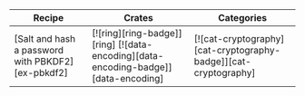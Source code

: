 | Recipe | Crates | Categories |
|--------|--------|------------|
| [Salt and hash a password with PBKDF2][ex-pbkdf2] | [![ring][ring-badge]][ring]  [![data-encoding][data-encoding-badge]][data-encoding] | [![cat-cryptography][cat-cryptography-badge]][cat-cryptography] |
